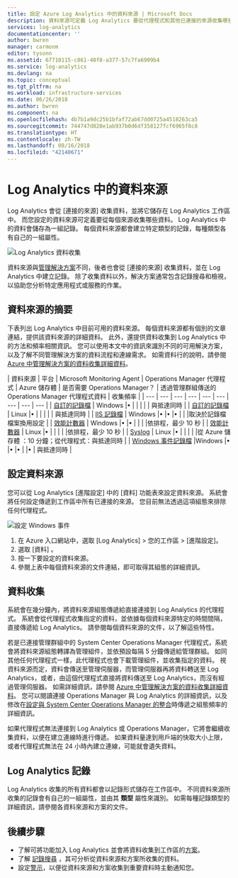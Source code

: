 ```yaml
---
title: 設定 Azure Log Analytics 中的資料來源 | Microsoft Docs
description: 資料來源可定義 Log Analytics 要從代理程式和其他已連接的來源收集哪些資料。  本文說明 Log Analytics 如何使用資料來源的概念、詳細說明如何設定資料來源，並提供可用的不同資料來源的摘要。
services: log-analytics
documentationcenter: ''
author: bwren
manager: carmonm
editor: tysonn
ms.assetid: 67710115-c861-40f8-a377-57c7fa6909b4
ms.service: log-analytics
ms.devlang: na
ms.topic: conceptual
ms.tgt_pltfrm: na
ms.workload: infrastructure-services
ms.date: 06/26/2018
ms.author: bwren
ms.component: na
ms.openlocfilehash: 4b7b1a9dc25b1bfaf72ab67dd0725a4518263ca5
ms.sourcegitcommit: 744747d828e1ab937b0d6df358127fcf6965f8c8
ms.translationtype: HT
ms.contentlocale: zh-TW
ms.lasthandoff: 08/16/2018
ms.locfileid: "42140671"
---
```

# <a name="data-sources-in-log-analytics"></a>Log Analytics 中的資料來源
Log Analytics 會從 [連接的來源] 收集資料，並將它儲存在 Log Analytics 工作區中。  而您設定的資料來源可定義要從每個來源收集哪些資料。  Log Analytics 中的資料會儲存為一組記錄。  每個資料來源都會建立特定類型的記錄，每種類型各有自己的一組屬性。

![Log Analytics 資料收集](./media/log-analytics-data-sources/overview.png)

資料來源與[管理解決方案](log-analytics-add-solutions.md)不同，後者也會從 [連接的來源] 收集資料，並在 Log Analytics 中建立記錄。  除了收集資料以外，解決方案通常包含記錄搜尋和檢視，以協助您分析特定應用程式或服務的作業。


## <a name="summary-of-data-sources"></a>資料來源的摘要
下表列出 Log Analytics 中目前可用的資料來源。  每個資料來源都有個別的文章連結，提供該資料來源的詳細資料。   此外，還提供資料收集到 Log Analytics 中的方法和頻率相關資訊。  您可以使用本文中的資訊來識別不同的可用解決方案，以及了解不同管理解決方案的資料流程和連線需求。 如需資料行的說明，請參閱 [Azure 中管理解決方案的資料收集詳細資料](../monitoring/monitoring-solutions-inventory.md)。


| 資料來源 | 平台 | Microsoft Monitoring Agent | Operations Manager 代理程式 | Azure 儲存體 | 是否需要 Operations Manager？ | 透過管理群組傳送的 Operations Manager 代理程式資料 | 收集頻率 |
| --- | --- | --- | --- | --- | --- | --- | --- | --- |
| [自訂的記錄檔](log-analytics-data-sources-custom-logs.md) | Windows |&#8226; |  | |  |  | 與抵達同時 |
| [自訂的記錄檔](log-analytics-data-sources-custom-logs.md) | Linux   |&#8226; |  | |  |  | 與抵達同時 |
| [IIS 記錄檔](log-analytics-data-sources-iis-logs.md) | Windows |&#8226; |&#8226; |&#8226; |  |  |取決於記錄檔檔案換用設定 |
| [效能計數器](log-analytics-data-sources-performance-counters.md) | Windows |&#8226; |&#8226; |  |  |  |依排程，最少 10 秒 |
| [效能計數器](log-analytics-data-sources-performance-counters.md) | Linux |&#8226; |  |  |  |  |依排程，最少 10 秒 |
| [Syslog](log-analytics-data-sources-syslog.md) | Linux |&#8226; |  |  |  |  |從 Azure 儲存體 ：10 分鐘；從代理程式：與抵達同時 |
| [Windows 事件記錄檔](log-analytics-data-sources-windows-events.md) |Windows |&#8226; |&#8226; |&#8226; |  |&#8226; | 與抵達同時 |


## <a name="configuring-data-sources"></a>設定資料來源
您可以從 Log Analytics [進階設定] 中的 [資料] 功能表來設定資料來源。  系統會將任何設定傳遞到工作區中所有已連接的來源。  您目前無法透過這項組態來排除任何代理程式。

![設定 Windows 事件](./media/log-analytics-data-sources/configure-events.png)

1. 在 Azure 入口網站中，選取 [Log Analytics] > 您的工作區 > [進階設定]。
2. 選取 [資料] 。
3. 按一下要設定的資料來源。
4. 參閱上表中每個資料來源的文件連結，即可取得其組態的詳細資訊。


## <a name="data-collection"></a>資料收集
系統會在幾分鐘內，將資料來源組態傳遞給直接連接到 Log Analytics 的代理程式。  系統會從代理程式收集指定的資料，並依據每個資料來源特定的時間間隔，直接傳遞給 Log Analytics。  請參閱每個資料來源的文件，以了解這些特性。

若是已連接管理群組中的 System Center Operations Manager 代理程式，系統會將資料來源組態轉譯為管理組件，並依預設每隔 5 分鐘傳遞給管理群組。  如同其他任何代理程式一樣，此代理程式也會下載管理組件，並收集指定的資料。 視資料來源而定，資料會傳送至管理伺服器，而管理伺服器再將資料轉送至 Log Analytics，或者，由這個代理程式直接將資料傳送至 Log Analytics，而沒有經過管理伺服器。 如需詳細資訊，請參閱 [Azure 中管理解決方案的資料收集詳細資料](../monitoring/monitoring-solutions-inventory.md)。  您可以閱讀連接 Operations Manager 與 Log Analytics 的詳細資訊，以及修改在[設定與 System Center Operations Manager 的整合](log-analytics-om-agents.md)時傳遞之組態頻率的詳細資訊。

如果代理程式無法連接到 Log Analytics 或 Operations Manager，它將會繼續收集資料，以便在建立連線時進行傳遞。  如果資料量達到用戶端的快取大小上限，或者代理程式無法在 24 小時內建立連線，可能就會遺失資料。

## <a name="log-analytics-records"></a>Log Analytics 記錄
Log Analytics 收集的所有資料都會以記錄形式儲存在工作區中。  不同資料來源所收集的記錄會有自己的一組屬性，並由其 **類型** 屬性來識別。  如需每種記錄類型的詳細資訊，請參閱各資料來源和方案的文件。

## <a name="next-steps"></a>後續步驟
* 了解可將功能加入 Log Analytics 並會將資料收集到工作區的[方案](../monitoring/monitoring-solutions.md)。
* 了解 [記錄搜尋](log-analytics-log-searches.md) ，其可分析從資料來源和方案所收集的資料。  
* 設定[警示](log-analytics-alerts.md)，以便從資料來源和方案收集到重要資料時主動通知您。
